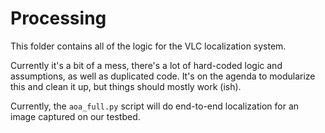 Processing
==========

This folder contains all of the logic for the VLC localization system.

Currently it's a bit of a mess, there's a lot of hard-coded logic and
assumptions, as well as duplicated code. It's on the agenda to modularize this
and clean it up, but things should mostly work (ish).

Currently, the `aoa_full.py` script will do end-to-end localization for an
image captured on our testbed.
